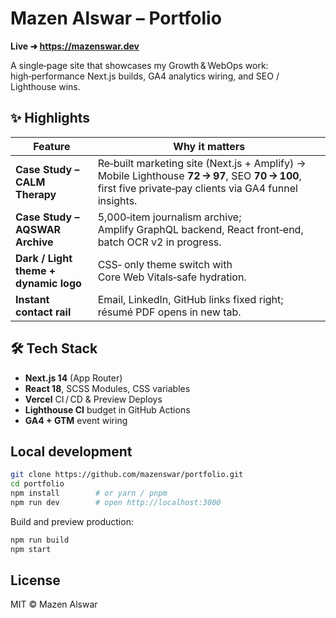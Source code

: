 # Mazen Alswar – Portfolio

**Live ➜ <https://mazenswar.dev>**

A single‑page site that showcases my Growth & WebOps work: high‑performance Next.js builds, GA4 analytics wiring, and SEO / Lighthouse wins.

## ✨ Highlights

| Feature                               | Why it matters                                                                                                                                         |
| ------------------------------------- | ------------------------------------------------------------------------------------------------------------------------------------------------------ |
| **Case Study – CALM Therapy**         | Re‑built marketing site (Next.js + Amplify) → Mobile Lighthouse **72 → 97**, SEO **70 → 100**, first five private‑pay clients via GA4 funnel insights. |
| **Case Study – AQSWAR Archive**       | 5,000‑item journalism archive; Amplify GraphQL backend, React front‑end, batch OCR v2 in progress.                                                     |
| **Dark / Light theme + dynamic logo** | CSS‑ only theme switch with Core Web Vitals‑safe hydration.                                                                                            |
| **Instant contact rail**              | Email, LinkedIn, GitHub links fixed right; résumé PDF opens in new tab.                                                                                |

## 🛠 Tech Stack

- **Next.js 14** (App Router)
- **React 18**, SCSS Modules, CSS variables
- **Vercel** CI / CD & Preview Deploys
- **Lighthouse CI** budget in GitHub Actions
- **GA4 + GTM** event wiring

## Local development

```bash
git clone https://github.com/mazenswar/portfolio.git
cd portfolio
npm install        # or yarn / pnpm
npm run dev        # open http://localhost:3000
```

Build and preview production:

```bash
npm run build
npm start
```

## License

MIT © Mazen Alswar
